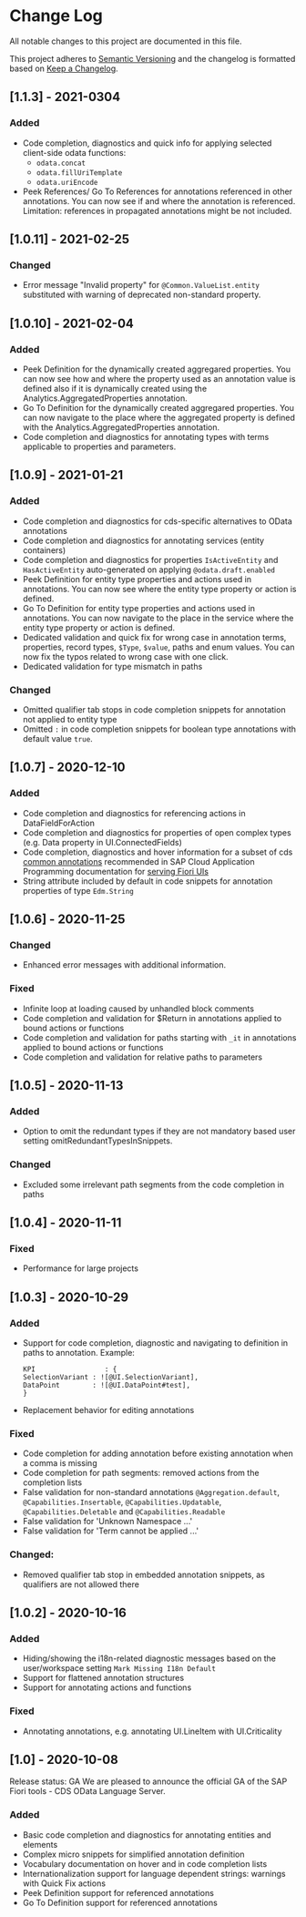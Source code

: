 # Change Log
All notable changes to this project are documented in this file.

This project adheres to [Semantic Versioning](http://semver.org/) and the changelog is formatted based on [Keep a Changelog](http://keepachangelog.com/).
## [1.1.3] - 2021-0304

### Added
- Code completion, diagnostics and quick info for applying selected client-side odata functions:
  -  `odata.concat`
  -  `odata.fillUriTemplate`
  -  `odata.uriEncode`
- Peek References/ Go To References for annotations referenced in other annotations. You can now see if and where the annotation is referenced. 
Limitation: references in propagated annotations might be not included.

## [1.0.11] - 2021-02-25

### Changed
- Error message "Invalid property" for `@Common.ValueList.entity` substituted with warning of deprecated non-standard property.


## [1.0.10] - 2021-02-04

### Added
- Peek Definition for the dynamically created aggregared properties. You can now see how and where the property used as an annotation value is defined also if it is  dynamically created using the Analytics.AggregatedProperties  annotation.
- Go To Definition for the dynamically created aggregared properties. You can now navigate to the place where the aggregated property is defined with the Analytics.AggregatedProperties annotation.
- Code completion and diagnostics for annotating types with terms applicable to properties and parameters. 

## [1.0.9] - 2021-01-21

### Added
- Code completion and diagnostics for cds-specific alternatives to OData annotations 
- Code completion and diagnostics for annotating services (entity containers)
- Code completion and diagnostics for properties `IsActiveEntity` and `HasActiveEntity` auto-generated on applying `@odata.draft.enabled`
- Peek Definition for entity type properties and actions used in annotations. You can now see where the entity type property or action is defined.
- Go To Definition for entity type properties and actions used in annotations. You can now navigate to the place in the service where the entity type property or action is defined.
- Dedicated validation and quick fix for wrong case in annotation terms, properties, record types, `$Type`, `$value`, paths and enum values. You can now fix the typos related to wrong case with one click. 
- Dedicated validation for type mismatch in paths

### Changed
- Omitted qualifier tab stops in code completion snippets for annotation not applied to entity type 
- Omitted `:` in code completion snippets for boolean type annotations with default value `true`.

## [1.0.7] - 2020-12-10

### Added
- Code completion and diagnostics for referencing actions in DataFieldForAction
- Code completion and diagnostics for properties of open complex types (e.g. Data property in UI.ConnectedFields)
- Code completion, diagnostics and hover information for a subset of cds [common annotations](https://cap.cloud.sap/docs/cds/annotations) recommended in SAP Cloud Application Programming documentation for [serving Fiori UIs](https://cap.cloud.sap/docs/advanced/fiori#prefer-title-and-description)
- String attribute included by default in code snippets for annotation properties of type `Edm.String`


## [1.0.6] - 2020-11-25

### Changed
- Enhanced error messages with additional information.

### Fixed
- Infinite loop at loading caused by unhandled block comments
- Code completion and validation for $Return in annotations applied to bound actions or functions
- Code completion and validation for paths starting with `_it` in annotations applied to bound actions or functions
- Code completion and validation for relative paths to parameters

## [1.0.5] - 2020-11-13

### Added
- Option to omit the redundant types if they are not mandatory based user setting omitRedundantTypesInSnippets.

### Changed
- Excluded some irrelevant path segments from the code completion in paths

## [1.0.4] - 2020-11-11

### Fixed
- Performance for large projects

## [1.0.3] - 2020-10-29

### Added
- Support for code completion, diagnostic and navigating to definition in paths to annotation. Example:
    ```
    KPI                 : {
    SelectionVariant : ![@UI.SelectionVariant],
    DataPoint        : ![@UI.DataPoint#test],
    }
    ```
- Replacement behavior for editing annotations

### Fixed
- Code completion for adding annotation before existing annotation when a comma is missing
- Code completion for path segments: removed actions from the completion lists
- False validation for non-standard annotations `@Aggregation.default`, `@Capabilities.Insertable`, `@Capabilities.Updatable`, `@Capabilities.Deletable` and `@Capabilities.Readable`
- False validation for 'Unknown Namespace ...'
- False validation for 'Term cannot be applied ...'

### Changed: 
- Removed qualifier tab stop in embedded annotation snippets, as qualifiers are not allowed there


## [1.0.2] - 2020-10-16

### Added
- Hiding/showing the i18n-related diagnostic messages based on the user/workspace setting `Mark Missing I18n Default`
- Support for flattened annotation structures
- Support for annotating actions and functions

### Fixed
- Annotating annotations, e.g. annotating UI.LineItem with UI.Criticality

## [1.0] - 2020-10-08
Release status: GA We are pleased to announce the official GA of the SAP Fiori tools - CDS OData Language Server.

### Added
- Basic code completion and diagnostics for annotating entities and elements
- Complex micro snippets for simplified annotation definition
- Vocabulary documentation on hover and in code completion lists
- Internationalization support for language dependent strings: warnings with Quick Fix actions
- Peek Definition support for referenced annotations 
- Go To Definition support for referenced annotations 
